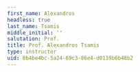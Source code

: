 ```yaml
---
first_name: Alexandros
headless: true
last_name: Tsamis
middle_initial: ''
salutation: Prof.
title: Prof. Alexandros Tsamis
type: instructor
uid: 8b4be4bc-5a24-69c3-86e4-d0139b6b48b2
---
```

